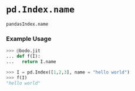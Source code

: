 # `pd.Index.name`

`pandasIndex.name`

### Example Usage

```py
>>> @bodo.jit
... def f(I):
...   return I.name

>>> I = pd.Index([1,2,3], name = "hello world")
>>> f(I)
"hello world"
```
